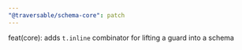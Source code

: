 ```yaml
---
"@traversable/schema-core": patch
---
```


feat(core): adds `t.inline` combinator for lifting a guard into a schema
